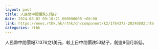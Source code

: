 ```yaml
---
layout: post
title: 人民幣中間價跌53點子
date: 2024-08-02 09:18:21.000000000 +08:00
link: https://news.rthk.hk/rthk/ch/component/k2/1764372-20240802.htm
categories: rthk
---
```


人民幣中間價報7.1376兌1美元，較上日中間價跌53點子，創逾8個月新低。
